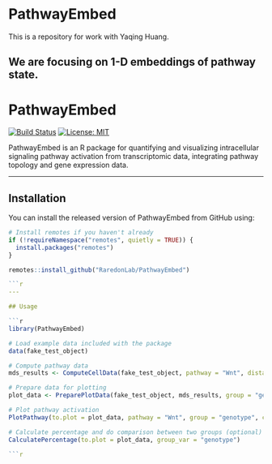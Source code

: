 # PathwayEmbed
This is a repository for work with Yaqing Huang.

## We are focusing on 1-D embeddings of pathway state.


# PathwayEmbed

[![Build Status](https://github.com/RaredonLab/PathwayEmbed/actions/workflows/R-CMD-check.yaml/badge.svg)](https://github.com/RaredonLab/PathwayEmbed/actions)
[![License: MIT](https://img.shields.io/badge/License-MIT-yellow.svg)](https://opensource.org/licenses/MIT)

PathwayEmbed is an R package for quantifying and visualizing intracellular signaling pathway activation from transcriptomic data, integrating pathway topology and gene expression data.

---

## Installation

You can install the released version of PathwayEmbed from GitHub using:

```r
# Install remotes if you haven't already
if (!requireNamespace("remotes", quietly = TRUE)) {
  install.packages("remotes")
}

remotes::install_github("RaredonLab/PathwayEmbed")

```r
---

## Usage

```r
library(PathwayEmbed)

# Load example data included with the package
data(fake_test_object)

# Compute pathway data
mds_results <- ComputeCellData(fake_test_object, pathway = "Wnt", distance.method = "manhattan", batch.size = 100) need to add a default batch size and a end message

# Prepare data for plotting
plot_data <- PreparePlotData(fake_test_object, mds_results, group = "genotype")

# Plot pathway activation
PlotPathway(to.plot = plot_data, pathway = "Wnt", group = "genotype", color = c("#ae282c", "#2066a8"))

# Calculate percentage and do comparison between two groups (optional)
CalculatePercentage(to.plot = plot_data, group_var = "genotype")

```r

